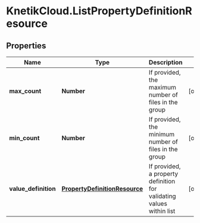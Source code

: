 # KnetikCloud.ListPropertyDefinitionResource

## Properties
Name | Type | Description | Notes
------------ | ------------- | ------------- | -------------
**max_count** | **Number** | If provided, the maximum number of files in the group | [optional] 
**min_count** | **Number** | If provided, the minimum number of files in the group | [optional] 
**value_definition** | [**PropertyDefinitionResource**](PropertyDefinitionResource.md) | If provided, a property definition for validating values within list | [optional] 


